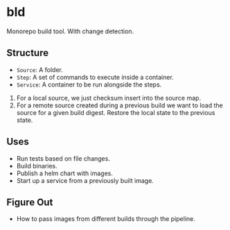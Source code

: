 # bld

Monorepo build tool. With change detection.

## Structure

- `Source`: A folder.
- `Step`: A set of commands to execute inside a container.
- `Service`: A container to be run alongside the steps.


1. For a local source, we just checksum insert into the source map.
2. For a remote source created during a previous build we want to load the
   source for a given build digest. Restore the local state to the previous state.

## Uses

- Run tests based on file changes.
- Build binaries.
- Publish a helm chart with images.
- Start up a service from a previously built image.

## Figure Out

- How to pass images from different builds through the pipeline.
